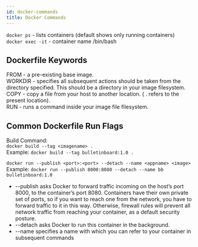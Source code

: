 ```yaml
---
id: docker-commands
title: Docker Commands
---
```


`docker ps` - lists containers (default shows only running containers)  
`docker exec -it` - container name /bin/bash  

## Dockerfile Keywords

FROM - a pre-existing base image.  
WORKDIR - specifies all subsequent actions should be taken from the directory specified. This should be a directory in your image filesystem.  
COPY - copy a file from your host to another location. ( . refers to the present location).  
RUN - runs a command inside your image file filesystem.  

## Common Dockerfile Run Flags  

Build Command:  
`docker build --tag <imagename> .`  
Example: `docker build --tag bulletinboard:1.0 .`  

`docker run --publish <port>:<port> --detach --name <appname> <image>`  
Example: `docker run --publish 8000:8080 --detach --name bb bulletinboard:1.0`  

- --publish asks Docker to forward traffic incoming on the host’s port 8000, to the container’s port 8080. Containers have their own private set of ports, so if you want to reach one from the network, you have to forward traffic to it in this way. Otherwise, firewall rules will prevent all network traffic from reaching your container, as a default security posture.
- --detach asks Docker to run this container in the background.
- --name specifies a name with which you can refer to your container in subsequent commands
